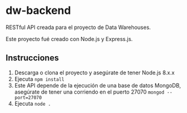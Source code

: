 # dw-backend

RESTful API creada para el proyecto de Data Warehouses.

Este proyecto fué creado con Node.js y Express.js.

## Instrucciones

1. Descarga o clona el proyecto y asegúrate de tener Node.js 8.x.x
2. Ejecuta `npm install`
3. Este API depende de la ejecución de una base de datos MongoDB, asegúrate de tener una corriendo
   en el puerto 27070
   `mongod --port=27070`
4. Ejecuta `node .`
